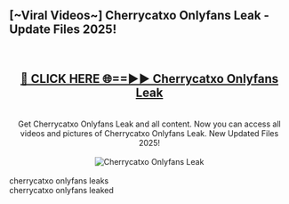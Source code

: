 <h2>[~Viral Videos~] Cherrycatxo Onlyfans Leak - Update Files 2025!</h2>
<br>
<div align="center">
<h2><a href="https://betterlinks.top/A2PfLJ" rel="nofollow">🔴 CLICK HERE 🌐==►► Cherrycatxo Onlyfans Leak</a></h2>
<br>
Get Cherrycatxo Onlyfans Leak and all content. Now you can access all videos and pictures of Cherrycatxo Onlyfans Leak. New Updated Files 2025!
<br>
<br>
<a href="https://betterlinks.top/A2PfLJ" rel="nofollow" data-target="animated-image.originalLink"><img src="https://i.ibb.co.com/WyWwxjT/player-gif2.gif" alt="Cherrycatxo Onlyfans Leak" style="max-width: 100%; display: inline-block;" data-target="animated-image.originalImage"></a>
</div>
<br>
cherrycatxo onlyfans leaks<br>
cherrycatxo onlyfans leaked
